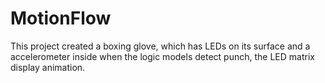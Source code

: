 # MotionFlow
This project created a boxing glove, which has LEDs on its surface and a accelerometer inside when the logic models detect punch, the LED matrix display animation.  
